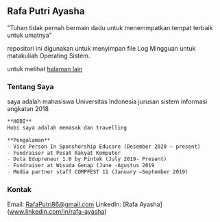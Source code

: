 ## Rafa Putri Ayasha

"Tuhan tidak pernah bermain dadu untuk menemmpatkan tempat terbaik untuk umatnya"


repositori ini digunakan untuk menyimpan file Log Mingguan untuk matakuliah Operating Sistem.

untuk melihat [halaman lain](https://rafaputri86.github.io/os201/URLs)

### Tentang Saya

saya adalah mahasiswa Universitas Indonesia jurusan sistem informasi angkatan 2018


```markdown
**HOBI**
Hobi saya adalah memasak dan travelling 

**Pengalaman**
- Vice Person In Sponshorship Educare (Desember 2020 – present)
- Fundraiser at Pesat Rakyat Komputer 
- Duta Edupreneur 1.0 by Pintek (July 2019- Present)
- Fundraiser at Wisuda Genap (June -Agustus 2019 
- Media partner staff COMPFEST 11 (January –September 2019)

```

### Kontak
Email: RafaPutri86@gmail.com
LinkedIn: [Rafa Ayasha] (www.linkedin.com/in/rafa-ayasha)

